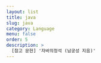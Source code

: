 ```yaml
---
layout: list
title: java
slug: java
category: Language
menu: false
order: 5
description: >
  [참고 문헌] '자바의정석 (남궁성 지음)'
---
```

